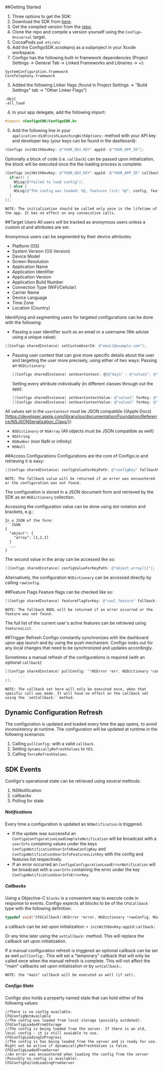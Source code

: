 ##Getting Started
1. Three options to get the SDK:
  1. Download the SDK from [here](https://s3.eu-central-1.amazonaws.com/configo.io/Framework/ConfigoSDK-0.3.7-framework.zip).
  2. Get the compiled version from the [repo](https://github.com/configo-io/configo-ios-sdk/tree/master/ConfigoSDK/Compiled%20Framework).
  3. Clone the repo and compile a version yourself using the `Configo-Universal` target.
  4. CocoaPods `pod etc/etc`
  5. Add the ConfigoSDK.xcodeproj as a subproject in your Xcode workspace.
2. Configo has the following built-in framework dependencies (Project Settings -> General Tab -> Linked Frameworks and Libraries -> +):
  ```
  SystemConfiguration.framework
  CoreTelephony.framework
  ```
3. Added the following Linker flags (found in Project Settings -> "Build Settings" tab -> "Other Linker Flags")
  ```
  -ObjC
  -all_load
  ```
4. In your app delegate, add the following import:
  ```objective-c
  #import <ConfigoSDK/ConfigoSDK.h>
  ```
5. Add the following line in your `application:didFinishLaunchingWithOptions:` method with your API key and developer key (your keys can be found in the dashboard):
  ```objective-c
  [Configo initWithDevKey: @"YOUR_DEV_KEY" appId: @"YOUR_APP_ID"];
  ```
Optionally a block of code (i.e. `callback`) can be passed upon initialization, the block will be executed once the the loading process is complete:
  ```objective-c
  [Configo initWithDevKey: @"YOUR_DEV_KEY" appId: @"YOUR_APP_ID" callback: ^(NSError *err, NSDictionary *config, NSArray *features) {
    if(err) {
      NSLog(@"Failed to load config");
    } else {
      NSLog(@"The config was loaded: %@, features list: %@", config, features);
    }
  }];
  ```
```
NOTE: The initialization should be called only once in the lifetime of the app. It has no effect on any consecutive calls.
```

##Target Users
All users will be tracked as anonymous users unless a custom id and attributes are set.

Anonymous users can be segmented by their device attributes:
* Platform (OS)
* System Version (OS Version)
* Device Model
* Screen Resolution
* Application Name
* Application Identifier
* Application Version
* Application Build Number
* Connection Type (WiFi/Cellular)
* Carrier Name
* Device Language
* Time Zone
* Location (Country)

Identifying and segmenting users for targeted configurations can be done with the following:

* Passing a user identifier such as an email or a username (We advise using a unique value):
```objective-c
[[Configo sharedInstance] setCustomUserId: @"email@example.com"];
```
* Passing user context that can give more specific details about the user and targeting the user more precisely, using either of two ways:
  Passing an `NSDictionary`:
  ```objective-c
  [[Configo sharedInstance] setUserContext: @{@"key1" : @"value1", @"key2": @"value2"}];
  ```
  Setting every attribute individually (in different classes through out the app):
  ```objective-c
  [[Configo sharedInstance] setUserContextValue: @"value1" forKey: @"key1"];
  [[Configo sharedInstance] setUserContextValue: @"value2" forKey: @"key2"];
  ```
  
All values set in the `userContext` must be JSON compatible ((Apple Docs)[https://developer.apple.com/library/ios/documentation/Foundation/Reference/NSJSONSerialization_Class/]):
* `NSDictionary` or `NSArray` (All objects must be JSON compatible as well)
* `NSString`
* `NSNumber` (non NaN or infinity)
* `NSNull`

##Access Configurations
Configurations are the core of Configo.io and retrieving it is easy:

```objective-c
[[Configo sharedInstance] configValueForKeyPath: @"configKey" fallbackValue: @"fallbackString"];
```
```
NOTE: The fallback value will be returned if an error was encountered or the configuration was not found.
```
The configuration is stored in a JSON document form and retrieved by the SDK as an `NSDictionary` collection.

Accessing the configuration value can be done using dot notation and brackets, e.g.:
```
In a JSON of the form:
```JSON
{
  "object": {
    "array": [1,2,3]
  }
  ...
}
```
The second value in the array can be accessed like so:
```objective-c
[[Configo sharedInstance] configValueForKeyPath: @"object.array[1]"];
```
Alternatively, the configuration `NSDictionary` can be accessed directly by calling `rawConfig`.

##Feature Flags
Feature flags can be checked like so:

```objective-c
[[Configo sharedInstance] featureFlagForKey: @"cool_feature" fallback: YES];
```
```
NOTE: The fallback BOOL will be returned if an error occurred or the feature was not found.
```
The full list of the current user's active features can be retrieved using `featuresList`.

##Trigger Refresh
Configo constantly synchronizes with the dashboard upon app launch and by using the push mechanism. Configo looks out for any local changes that need to be synchronized and updates accordingly.

Sometimes a manual refresh of the configurations is required (with an optional `callback`):

```objective-c
[[Configo sharedInstance] pullConfig: ^(NSError *err, NSDictionary *config, NSArray *features) {
      ...
}];
```
```
NOTE: The callback set here will only be executed once, when that specific call was made. It will have no effect on the callback set using the `setCallback:` method.
```

## Dynamic Configuration Refresh
The configuration is updated and loaded every time the app opens, to avoid inconsistency at runtime. The configuration will be updated at runtime in the following scenarios:

1. Calling `pullConfig:` with a valid `callback`.
2. Setting `dynamicallyRefreshValues` to `YES`.
3. Calling `forceRefreshValues`.

## SDK Events
Configo's operational state can be retrieved using several methods:

1. NSNotification
2. callbacks
3. Polling for state


##### Notifications

Every time a configuration is updated an `NSNotification` is triggered.

* If the update was successful an `ConfigoConfigurationLoadCompleteNotification` will be broadcast with a `userInfo` containing values under the keys `ConfigoNotificationUserInfoRawConfigKey` and `ConfigoNotificationUserInfoFeaturesListKey` with the config and features list respectively.
* If an error occurred an `ConfigoConfigurationLoadErrorNotification` will be broadcast with a `userInfo` containing the error under the key `ConfigoNotificationUserInfoErrorKey`.


##### Callbacks

Using a Objective-C `blocks` is a convenient way to execute code in response to events. Configo expects all blocks to be of the `CFGCallback` type with the following definition:

```objective-c
typedef void(^CFGCallback)(NSError *error, NSDictionary *rawConfig, NSArray *featuresList);
```
a callback can be set upon initialization: `+ initWithDevKey:appId:callback:`

Or any time later using the `setCallback:` method. This will replace the callback set upon initialization.

If a manual configuration refresh is triggered an optional callback can be set as well `pullConfig:`. This will set a "temporary" callback that will only be called once when the manual refresh is complete. This will not affect the "main" callbacks set upon initialization or by `setCallback:`.

```
NOTE: the "main" callback will be executed as well (if set).
```


##### Configo State

Configo also holds a property named state that can hold either of the following values:

```
//There is no config available.
CFGConfigNotAvailable
//The config was loaded from local storage (possibly outdated).
CFGConfigLoadedFromStorage
//The config is being loaded from the server. If there is an old, local config - it is still avaiable to use.
CFGConfigLoadingInProgress
//The config is has being loaded from the server and is ready for use. Might not be active if dynamicallyRefreshValues is false.
CFGConfigLoadedFromServer
//An error was encountered when loading the config from the server (Possibly no config is available).
CFGConfigFailedLoadingFromServer
```
